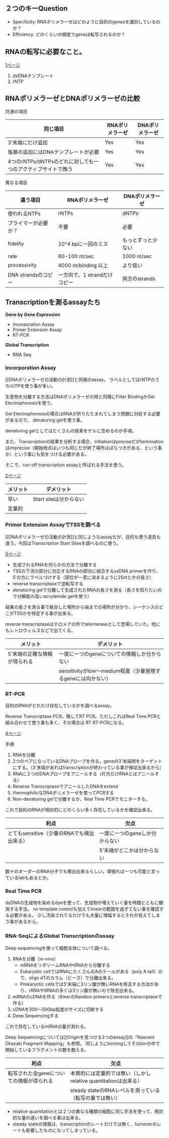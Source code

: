 ## ２つのキーQuestion

- Specificity: RNAポリメラーゼはどのように目的のgenesを識別しているのか？
- Efficiency: どのくらいの頻度でgeneは転写されるのか？

## RNAの転写に必要なこと。

[1ページ](https://karino2.github.io/ImageGallery/MolecularBiology728x2.html#lg=1&slide=0)

1. dsDNAテンプレート
2. rNTP

## RNAポリメラーゼとDNAポリメラーゼの比較

共通の項目

| 同じ項目 | RNAポリメラーゼ | DNAポリメラーゼ |
| ---- | ---- | ---- |
| 3’末端にだけ追加 | Yes | Yes |
| 塩基の追加にはDNAテンプレートが必要 | Yes | Yes |
| 4つのrNTPs/dNTPsのどれに対しても一つのアクティブサイトで賄う | Yes | Yes |

異なる項目

| 違う項目 | RNAポリメラーゼ | DNAポリメラーゼ |
| ---- | ---- | ---- |
| 使われるNTPs | rNTPs | dNTPs |
| プライマーが必要か？ | 不要 | 必要 |
| fidelity | 10^4 bpに一回のミス | もっとずっと少ない |
| rate | 60-100 nt/sec | 1000 nt/sec |
| processivity | 4000 nt/binding 以上 | より低い |
| DNA strandsのコピー | 一方向で、1 strandだけコピー | 両方のstrands |

## Transcriptionを測るassayたち

**Gene by Gene Expression**

- Incorporation Assay
- Primer Extension Assay
- RT-PCR

**Global Transcription**

- RNA Seq


### Incorporation Assay

[[DNAポリメラーゼの活動の計測]]と同様のassay。
ラベルとしてはrNTPのうちrUTPを使う事が多い。

生産物を分離する方法はDNAポリメラーゼの時と同様にFilter BindingかGel Electrophoresisを使う。

Gel Electrophoresisの場合はRNAが折りたたまれてしまう問題に対処する必要があるので、
denaturing gelを使う事。

denaturing gelとしてはたくさんの尿素をゲルに含めるのが手頃。

また、Transcriptionの結果を分析する場合、initiationはpreciseだがterminationはimprecise（開始地点はいつも同じだが終了場所はばらつきがある、という事か）という事にも気をつける必要がある。

そこで、run-off transcription assayと呼ばれる手法を使う。

[2ページ](https://karino2.github.io/ImageGallery/MolecularBiology728x2.html#lg=1&slide=1)

| メリット | デメリット |
| ---- | ---- |
| 早い | Start siteは分からない |
|定量的| |

### Primer Extension AssayでTSSを調べる

[[DNAポリメラーゼの活動の計測]]と同じようなassayだが、目的も使う道具も違う。今回はTranscription Start Sitesを調べるのに使う。

[3ページ](https://karino2.github.io/ImageGallery/MolecularBiology728x2.html#lg=1&slide=2)

- 生成されるRNAを何らかの方法で分離する
- TSSの下流の部分に対応するRNAの部分に結合するssDNA primerを作り、5'の方にラベルづけする（部位が一意に決まるように25ntとかの長さ）
- reverse transcriptaseで逆転写する
- denaturing gelで分離して生成されたRNAの長さを測る（長さを知りたいので分解能の高いacrylamide gelを使う）

結果の長さを測る事で結合した場所から端までの場所が分かり、シーケンスのどこがTSSかを特定する事が出来る。

reverse transcriptaseはテロメアの所でtelomeraseとして登場していた。他にもレトロウィルスなどで出てくる。

| メリット | デメリット |
| ---- | ---- |
| 5’末端の正確な情報が得られる | 一度に一つのgeneについての情報しか分からない |
|   | sensitivityがlow〜medium程度（少量発現するgeneには向かない） |

### RT-PCR

目的のRNAがどれだけ存在しているかを調べるassay。

Reverse Transcriptase PCR。略してRT PCR。ただしこれはReal Time PCRと組み合わせて使う事も多く、その場合は RT RT-PCRになる。

[4ページ](https://karino2.github.io/ImageGallery/MolecularBiology728x2.html#lg=1&slide=3)

手順

1. RNAを分離
2. 2つのペアになっているDNAプローブを作る。geneの3'末端側をターゲットにする。（3'末端があればtranscriptionが終わっている事が保証出来るから）
3. RNAに２つのDNAプローブをアニールする（片方だけRNAとはアニールする）
4. Reverse TranscriptaseでアニールしたDNAをextend
5. thermophilicなDNAポリメラーゼを使ってPCRする
6. Non-denaturing gelで分離するか、Real Time PCRでモニターする。

これで目的のRNAが相対的にどのくらい多く存在しているかを確認出来る。

| 利点 | 欠点 |
| ---- | ---- |
| とてもsensitive（少量のRNAでも検出出来る） | 一度に一つのgeneしか分からない |
|  | 5’末端がどこかは分からない |

数十のオーダーのRNA分子でも検出出来るらしい。頑張れば一つも可能と言っているlabもあるとか。

### Real Time PCR

dsDNAの生成物を染めるdyeを使って、生成物が増えていく量を時間とともに観測する手法。
no template controlも加えてlinearの範囲を過ぎてない事を確認する必要がある。
少し汚染されてるだけでも大量に増幅するとそれが見えてしまう事があるから。

### RNA-SeqによるGlobal Transcriptionのassay

Deep sequencingを使って細胞全体について調べる。

1. RNAを分離（in-vivo）
   - mRNAをリボソームRNAやtRNAから分離する
   - Eukaryotic cellではRNAにたくさんのAのテールがある（poly A tail）ので、oligo dTのカラム（ビーズ）で分離出来る。
   - Prokaryotic cellsでは5'末端に3リン酸が無いRNAを除去する方法があり、rRNAやtRNAの多くは3リン酸が無いので除去出来る。
2. mRNAのcDNAを作る（6merのRandom primersとreverse transcriptaseで作る）
3. cDNAを300〜500bp程度のサイズに切断する
4. Deep Sequencingする

これで存在しているmRNAの量が測れる。

Deep Sequencingについては[[Originを見つける3つのassay]]の「Nascent Okazaki Fragment Mapping」も参照。
同じようにbinningしてそのbinの中で開始しているフラグメントの数を数える。

| 利点 | 欠点 |
| ---- | ---- |
| 転写された全geneについての情報が得られる | 本質的には定量的では無い（しかしrelative quantitationは出来る） |
|  | steady stateのRNAレベルを測っている（転写の量では無い） |

- relative quantitationとは２つの異なる種類の細胞に同じ手法を使って、相対的な量の違いを調べる事は出来る。
- steady stateの情報は、transcriptionのレートだけでは無く、turnoverのレートも影響したものになってしまっている。

